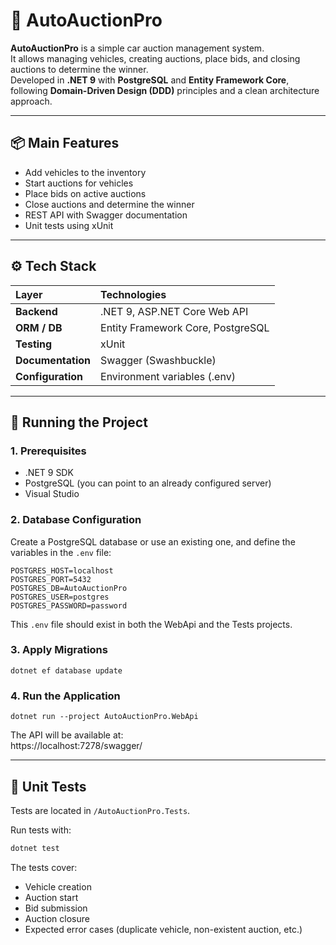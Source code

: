 ﻿# 🚗 AutoAuctionPro

**AutoAuctionPro** is a simple car auction management system.  
It allows managing vehicles, creating auctions, place bids, and closing auctions to determine the winner.  
Developed in **.NET 9** with **PostgreSQL** and **Entity Framework Core**, following **Domain-Driven Design (DDD)** principles and a clean architecture approach.

---

## 📦 Main Features

- Add vehicles to the inventory  
- Start auctions for vehicles  
- Place bids on active auctions  
- Close auctions and determine the winner  
- REST API with Swagger documentation  
- Unit tests using xUnit  

---

## ⚙️ Tech Stack

| Layer | Technologies |
|:--|:--|
| **Backend** | .NET 9, ASP.NET Core Web API |
| **ORM / DB** | Entity Framework Core, PostgreSQL |
| **Testing** | xUnit |
| **Documentation** | Swagger (Swashbuckle) |
| **Configuration** | Environment variables (.env) |

---

## 🚀 Running the Project

### 1. Prerequisites
- .NET 9 SDK  
- PostgreSQL (you can point to an already configured server)  
- Visual Studio  

### 2. Database Configuration

Create a PostgreSQL database or use an existing one, and define the variables in the `.env` file:
```env
POSTGRES_HOST=localhost
POSTGRES_PORT=5432
POSTGRES_DB=AutoAuctionPro
POSTGRES_USER=postgres
POSTGRES_PASSWORD=password
```
This `.env` file should exist in both the WebApi and the Tests projects.

### 3. Apply Migrations

`dotnet ef database update`

### 4. Run the Application

`dotnet run --project AutoAuctionPro.WebApi`

The API will be available at:  
https://localhost:7278/swagger/

---

## 🧪 Unit Tests

Tests are located in `/AutoAuctionPro.Tests`.

Run tests with:
```bash
dotnet test
```

The tests cover:
- Vehicle creation  
- Auction start  
- Bid submission  
- Auction closure  
- Expected error cases (duplicate vehicle, non-existent auction, etc.)

